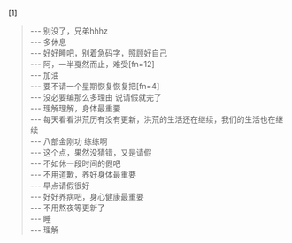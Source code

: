 
[1] 
>--- 别没了，兄弟hhhz<br>
>--- 多休息<br>
>--- 好好睡吧，别着急码字，照顾好自己<br>
>--- 阿，一半戛然而止，难受[fn=12]<br>
>--- 加油<br>
>--- 要不请一个星期恢复恢复把[fn=4]<br>
>--- 没必要编那么多理由 说请假就完了<br>
>--- 理解理解，身体最重要<br>
>--- 每天看看洪荒历有没有更新，洪荒的生活还在继续，我们的生活也在继续<br>
>--- 八部金刚功 练练啊<br>
>--- 这个点，果然没猜错，又是请假<br>
>--- 不如休一段时间的假吧<br>
>--- 不用道歉，养好身体最重要<br>
>--- 早点请假很好<br>
>--- 好好养病吧，身心健康最重要<br>
>--- 不用熬夜等更新了<br>
>--- 睡<br>
>--- 理解<br>
